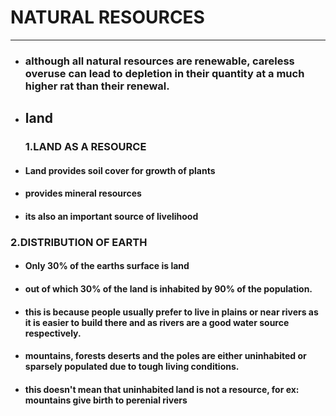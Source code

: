 # NATURAL RESOURCES

-----------

- ### although all natural resources are renewable, careless overuse can lead to depletion in their quantity at a much higher rat than their renewal.

- ## land

  ### 1.LAND AS  A RESOURCE

- #### Land provides soil cover for growth of plants 

- ####  provides mineral resources 

- ####  its also an important source of livelihood

###  2.DISTRIBUTION OF EARTH

- #### Only 30% of the earths surface is land

- #### out of which 30% of the land is inhabited by 90% of the population.

- #### this is because people usually prefer to live in plains or near rivers as it is easier to build there and as rivers are a good water source respectively.

- #### mountains, forests deserts and the poles are either uninhabited or sparsely populated due  to tough living conditions.

- #### this doesn't mean that uninhabited land is not a resource, for ex: mountains give birth to perenial rivers 